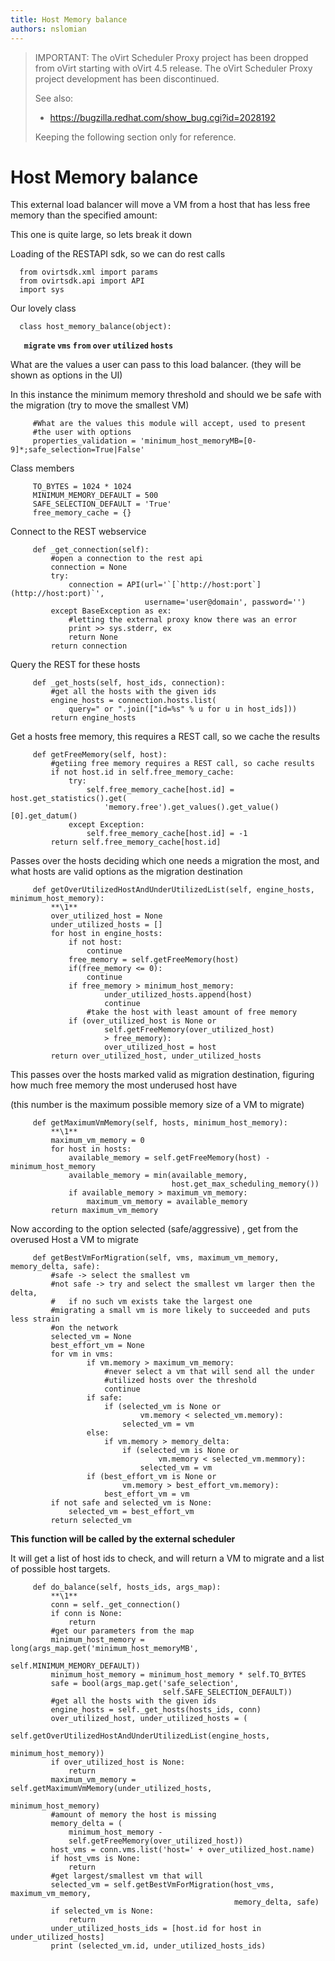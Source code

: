 ```yaml
---
title: Host Memory balance
authors: nslomian
---
```


> IMPORTANT: The oVirt Scheduler Proxy project has been dropped from oVirt starting with oVirt 4.5 release.
> The oVirt Scheduler Proxy project development has been discontinued.
>
> See also:
> - https://bugzilla.redhat.com/show_bug.cgi?id=2028192
>
> Keeping the following section only for reference.



# Host Memory balance

This external load balancer will move a VM from a host that has less free memory than the specified amount:

This one is quite large, so lets break it down

Loading of the RESTAPI sdk, so we can do rest calls

      from ovirtsdk.xml import params
      from ovirtsdk.api import API
      import sys

Our lovely class

      class host_memory_balance(object):
`   `**`migrate` `vms` `from` `over` `utilized` `hosts`**

What are the values a user can pass to this load balancer. (they will be shown as options in the UI)

In this instance the minimum memory threshold and should we be safe with the migration (try to move the smallest VM)

         #What are the values this module will accept, used to present
         #the user with options
         properties_validation = 'minimum_host_memoryMB=[0-9]*;safe_selection=True|False'

Class members

         TO_BYTES = 1024 * 1024
         MINIMUM_MEMORY_DEFAULT = 500
         SAFE_SELECTION_DEFAULT = 'True'
         free_memory_cache = {}

Connect to the REST webservice

         def _get_connection(self):
             #open a connection to the rest api
             connection = None
             try:
                 connection = API(url='`[`http://host:port`](http://host:port)`',
                                  username='user@domain', password='')
             except BaseException as ex:
                 #letting the external proxy know there was an error
                 print >> sys.stderr, ex
                 return None
             return connection

Query the REST for these hosts

         def _get_hosts(self, host_ids, connection):
             #get all the hosts with the given ids
             engine_hosts = connection.hosts.list(
                 query=" or ".join(["id=%s" % u for u in host_ids]))
             return engine_hosts

Get a hosts free memory, this requires a REST call, so we cache the results

         def getFreeMemory(self, host):
             #getiing free memory requires a REST call, so cache results
             if not host.id in self.free_memory_cache:
                 try:
                     self.free_memory_cache[host.id] = host.get_statistics().get(
                         'memory.free').get_values().get_value()[0].get_datum()
                 except Exception:
                     self.free_memory_cache[host.id] = -1
             return self.free_memory_cache[host.id]

Passes over the hosts deciding which one needs a migration the most, and what hosts are valid options as the migration destination

         def getOverUtilizedHostAndUnderUtilizedList(self, engine_hosts, minimum_host_memory):
             **\1**
             over_utilized_host = None
             under_utilized_hosts = []
             for host in engine_hosts:
                 if not host:
                     continue
                 free_memory = self.getFreeMemory(host)
                 if(free_memory <= 0):
                     continue
                 if free_memory > minimum_host_memory:
                         under_utilized_hosts.append(host)
                         continue
                     #take the host with least amount of free memory
                 if (over_utilized_host is None or
                         self.getFreeMemory(over_utilized_host)
                         > free_memory):
                         over_utilized_host = host
             return over_utilized_host, under_utilized_hosts

This passes over the hosts marked valid as migration destination, figuring how much free memory the most underused host have

(this number is the maximum possible memory size of a VM to migrate)

         def getMaximumVmMemory(self, hosts, minimum_host_memory):
             **\1**
             maximum_vm_memory = 0
             for host in hosts:
                 available_memory = self.getFreeMemory(host) - minimum_host_memory
                 available_memory = min(available_memory,
                                        host.get_max_scheduling_memory())
                 if available_memory > maximum_vm_memory:
                     maximum_vm_memory = available_memory
             return maximum_vm_memory

Now according to the option selected (safe/aggressive) , get from the overused Host a VM to migrate

         def getBestVmForMigration(self, vms, maximum_vm_memory, memory_delta, safe):
             #safe -> select the smallest vm
             #not safe -> try and select the smallest vm larger then the delta,
             #   if no such vm exists take the largest one
             #migrating a small vm is more likely to succeeded and puts less strain
             #on the network
             selected_vm = None
             best_effort_vm = None
             for vm in vms:
                     if vm.memory > maximum_vm_memory:
                         #never select a vm that will send all the under
                         #utilized hosts over the threshold
                         continue
                     if safe:
                         if (selected_vm is None or
                                 vm.memory < selected_vm.memory):
                             selected_vm = vm
                     else:
                         if vm.memory > memory_delta:
                             if (selected_vm is None or
                                     vm.memory < selected_vm.memmory):
                                 selected_vm = vm
                     if (best_effort_vm is None or
                             vm.memory > best_effort_vm.memory):
                         best_effort_vm = vm
             if not safe and selected_vm is None:
                 selected_vm = best_effort_vm
             return selected_vm

**This function will be called by the external scheduler**

It will get a list of host ids to check, and will return a VM to migrate and a list of possible host targets.

         def do_balance(self, hosts_ids, args_map): 
             **\1**
             conn = self._get_connection()
             if conn is None:
                 return
             #get our parameters from the map
             minimum_host_memory = long(args_map.get('minimum_host_memoryMB',
                                                     self.MINIMUM_MEMORY_DEFAULT))
             minimum_host_memory = minimum_host_memory * self.TO_BYTES
             safe = bool(args_map.get('safe_selection',
                                      self.SAFE_SELECTION_DEFAULT))
             #get all the hosts with the given ids
             engine_hosts = self._get_hosts(hosts_ids, conn)
             over_utilized_host, under_utilized_hosts = (
                 self.getOverUtilizedHostAndUnderUtilizedList(engine_hosts,
                                                              minimum_host_memory))
             if over_utilized_host is None:
                 return
             maximum_vm_memory = self.getMaximumVmMemory(under_utilized_hosts,
                                                         minimum_host_memory)
             #amount of memory the host is missing
             memory_delta = (
                 minimum_host_memory -
                 self.getFreeMemory(over_utilized_host))
             host_vms = conn.vms.list('host=' + over_utilized_host.name)
             if host_vms is None:
                 return
             #get largest/smallest vm that will
             selected_vm = self.getBestVmForMigration(host_vms, maximum_vm_memory,
                                                      memory_delta, safe)
             if selected_vm is None:
                 return
             under_utilized_hosts_ids = [host.id for host in under_utilized_hosts]
             print (selected_vm.id, under_utilized_hosts_ids)

